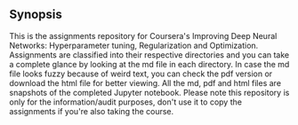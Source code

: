 ## Synopsis

This is the assignments repository for Coursera's Improving Deep Neural Networks: Hyperparameter tuning, Regularization and Optimization. Assignments are classified into their respective directories and you can take a complete glance by looking at the md file in each directory. In case the md file looks fuzzy because of weird text, you can check the pdf version or download the html file for better viewing. All the md, pdf and html files are snapshots of the completed Jupyter notebook. Please note this repository is only for the information/audit purposes, don't use it to copy the assignments if you're also taking the course.